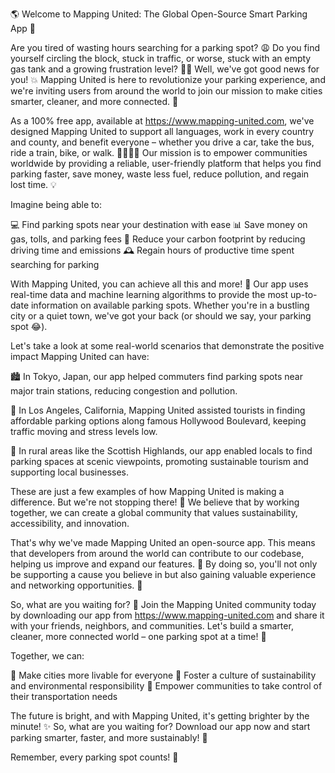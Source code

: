 🌎 Welcome to Mapping United: The Global Open-Source Smart Parking App 🚀

Are you tired of wasting hours searching for a parking spot? 😩 Do you find yourself circling the block, stuck in traffic, or worse, stuck with an empty gas tank and a growing frustration level? 🚗👀 Well, we've got good news for you! 💥 Mapping United is here to revolutionize your parking experience, and we're inviting users from around the world to join our mission to make cities smarter, cleaner, and more connected. 🌆

As a 100% free app, available at https://www.mapping-united.com, we've designed Mapping United to support all languages, work in every country and county, and benefit everyone – whether you drive a car, take the bus, ride a train, bike, or walk. 🚴‍♀️🚌🚂 Our mission is to empower communities worldwide by providing a reliable, user-friendly platform that helps you find parking faster, save money, waste less fuel, reduce pollution, and regain lost time. 💡

Imagine being able to:

💻 Find parking spots near your destination with ease
📊 Save money on gas, tolls, and parking fees
🌟 Reduce your carbon footprint by reducing driving time and emissions
🕰️ Regain hours of productive time spent searching for parking

With Mapping United, you can achieve all this and more! 🚀 Our app uses real-time data and machine learning algorithms to provide the most up-to-date information on available parking spots. Whether you're in a bustling city or a quiet town, we've got your back (or should we say, your parking spot 😂).

Let's take a look at some real-world scenarios that demonstrate the positive impact Mapping United can have:

🏙️ In Tokyo, Japan, our app helped commuters find parking spots near major train stations, reducing congestion and pollution.

🚌 In Los Angeles, California, Mapping United assisted tourists in finding affordable parking options along famous Hollywood Boulevard, keeping traffic moving and stress levels low.

🌳 In rural areas like the Scottish Highlands, our app enabled locals to find parking spaces at scenic viewpoints, promoting sustainable tourism and supporting local businesses.

These are just a few examples of how Mapping United is making a difference. But we're not stopping there! 🚀 We believe that by working together, we can create a global community that values sustainability, accessibility, and innovation.

That's why we've made Mapping United an open-source app. This means that developers from around the world can contribute to our codebase, helping us improve and expand our features. 🤖 By doing so, you'll not only be supporting a cause you believe in but also gaining valuable experience and networking opportunities. 💼

So, what are you waiting for? 🎉 Join the Mapping United community today by downloading our app from https://www.mapping-united.com and share it with your friends, neighbors, and communities. Let's build a smarter, cleaner, more connected world – one parking spot at a time! 🌟

Together, we can:

🔴 Make cities more livable for everyone
💚 Foster a culture of sustainability and environmental responsibility
👫 Empower communities to take control of their transportation needs

The future is bright, and with Mapping United, it's getting brighter by the minute! ✨ So, what are you waiting for? Download our app now and start parking smarter, faster, and more sustainably! 🚀

Remember, every parking spot counts! 🌟